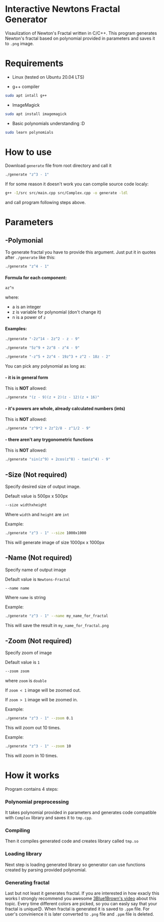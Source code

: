 # Interactive Newtons Fractal Generator

Visaulization of Newton's Fractal written in C/C++. This program generates Newton's fractal based on polynomial provided in parameters and saves it to `.png` image.

# Requirements

- Linux (tested on Ubuntu 20.04 LTS)

- g++ compiler
```bash
sudo apt intall g++
```

- ImageMagick
```bash
sudo apt install imagemagick
```

- Basic polynomials understanding :D
```bash
sudo learn polynomials
```

# How to use 

Download `generate` file from root directory and call it
```bash
./generate "z^3 - 1"
```

If for some reason it doesn't work you can complie source code localy:

```bash
g++ -I/src src/main.cpp src/Complex.cpp -o generate -ldl
```
and call program following steps above.

# Parameters

## -Polymonial

To generate fractal you have to provide this argument.
Just put it in quotes after `./generate` like this:
```bash
./generate "z^4 - 1"
```

#### Formula for each component:
```bash
az^n
```
where:
- a is an integer
- z is variable for polynomial (don't change it)
- n is a power of `z`

#### Examples:
```bash
./generate "-2z^14 - 2z^2 - z - 9"
```
```bash
./generate "5z^9 + 2z^8 - z^4 - 9"
```
```bash
./generate "-z^5 + 2z^4 - 19z^3 + z^2 - 18z - 2"
```

You can pick any polynomial as long as:
#### - it is in general form
This is **NOT** allowed:
```bash
./generate "(z - 9)(z + 2)(z - 12)(z + 16)"
```
#### - it's powers are whole, already calculated numbers (ints)
This is **NOT** allowed:
```bash
./generate "z^9*2 + 2z^2/8 - z^1/2 - 9"
```
#### - there aren't any trygonometric functions
This is **NOT** allowed:
```bash
./generate "sin(z^9) + 2cos(z^8) - tan(z^4) - 9"
```

## -Size (Not required)

Specify desired size of output image.

Default value is 500px x 500px

```bash
--size widthxheight
```

Where `width` and `height` are `int`

Example:

```bash
./generate "z^3 - 1" --size 1000x1000
```
This will generate image of size 1000px x 1000px

## -Name (Not required)

Specify name of output image

Default value is `Newtons-Fractal`

```bash
--name name
```
Where `name` is string

Example:

```bash
./generate "z^3 - 1" --name my_name_for_fractal
```
This will save the result in `my_name_for_fractal.png`

## -Zoom (Not required)

Specify zoom of image

Default value is `1`

```bash
--zoom zoom
```
where `zoom` is `double`

If `zoom < 1` image will be zoomed out.

If `zoom > 1` image will be zoomed in.

Example:
```bash
./generate "z^3 - 1" --zoom 0.1
```
This will zoom out 10 times.

Example:
```bash
./generate "z^3 - 1" --zoom 10
```
This will zoom in 10 times.

# How it works

Program contains 4 steps:

### Polynomial preprocessing
It takes polynomial provided in parameters and generates code compatible with `Complex` library and saves it to `tmp.cpp`.

### Compiling
Then it compiles generated code and creates library called `tmp.so`

### Loading library
Next step is loading generated library so generator can use functions created by parsing provided polynomial.

### Generating fractal
Last but not least it generates fractal. If you are interested in how exacly this works I strongly recommend you
awesome [3Blue1Brown's video](https://www.youtube.com/watch?v=-RdOwhmqP5s&t=709s) about this topic. Every time different colors are picked,
so you can easly say that your fractal is unique😊. When fractal is generated
it is saved to `.ppm` file. For user's convinience it is later converted to `.png` file and `.ppm` file is deleted.

